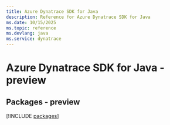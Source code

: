 ```yaml
---
title: Azure Dynatrace SDK for Java
description: Reference for Azure Dynatrace SDK for Java
ms.date: 10/15/2025
ms.topic: reference
ms.devlang: java
ms.service: dynatrace
---
```

# Azure Dynatrace SDK for Java - preview
## Packages - preview
[!INCLUDE [packages](dynatrace-index.md)]